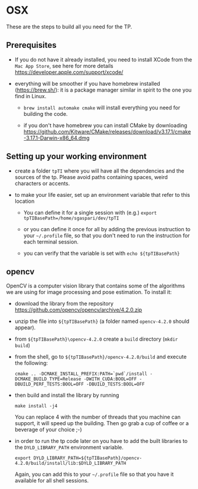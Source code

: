 # OSX

These are the steps to build all you need for the TP.


## Prerequisites

* If you do not have it already installed, you need to install XCode  from the `Mac App Store`, see here for more details https://developer.apple.com/support/xcode/

* everything will be smoother if you have homebrew installed (https://brew.sh/): it is a package manager similar in spirit to the one you find in Linux.

    * `brew install automake cmake` will install everything you need for building the code.

    * if you don't have homebrew you can install CMake by downloading https://github.com/Kitware/CMake/releases/download/v3.17.1/cmake-3.17.1-Darwin-x86_64.dmg

## Setting up your working environment

* create a folder `tpTI` where you will have all the dependencies and the sources of the tp.
  Please avoid paths containing spaces, weird characters or accents.

* to make your life easier, set up an environment variable that refer to this location

    * You can define it for a single session with (e.g.) `export tpTIBasePath=/home/sgaspari/dev/tpTI`

    * or you can define it once for all by adding the previous instruction to your `~/.profile` file, so that you don't need to run the instruction for each terminal session.

    * you can verify that the variable is set with `echo ${tpTIBasePath}`


## opencv

OpenCV is a computer vision library that contains some of the algorithms we are using for image processing and pose estimation.
To install it:

* download the library from the repository https://github.com/opencv/opencv/archive/4.2.0.zip

* unzip the file into `${tpTIBasePath}` (a folder named `opencv-4.2.0` should appear).

* from `${tpTIBasePath}\opencv-4.2.0` create a `build` directory (`mkdir build`)

* from the shell, go to `${tpTIBasePath}/opencv-4.2.0/build` and execute the following:

    ```
    cmake .. -DCMAKE_INSTALL_PREFIX:PATH=`pwd`/install -DCMAKE_BUILD_TYPE=Release -DWITH_CUDA:BOOL=OFF -DBUILD_PERF_TESTS:BOOL=OFF -DBUILD_TESTS:BOOL=OFF
    ```

* then build and install the library by running

    ```
    make install -j4 
    ```
  You can replace 4 with the number of threads that you machine can support, it will speed up the building.
  Then go grab a cup of coffee or a beverage of your choice ;-)


* in order to run the tp code later on you have to add the built libraries to the `DYLD_LIBRARY_PATH` environment variable.

    ```
    export DYLD_LIBRARY_PATH=${tpTIBasePath}/opencv-4.2.0/build/install/lib:$DYLD_LIBRARY_PATH
    ```

  Again, you can add this to your `~/.profile` file so that you have it available for all shell sessions.